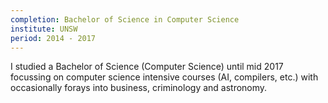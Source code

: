 ```yaml
---
completion: Bachelor of Science in Computer Science
institute: UNSW
period: 2014 - 2017
---
```


I studied a Bachelor of Science (Computer Science) until mid 2017 focussing on computer science intensive courses (AI, compilers, etc.) with occasionally forays into business, criminology and astronomy.